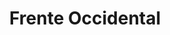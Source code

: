 ﻿---
title: "Frente Occidental"
permalink: periodes_349.html
layout: periode
dataInici: 1939-09-01
dataFi: 1945-05-07
sidebar: periodes
pares:
  - 348:
    title: "Europa / África"
    dataInici: "(1939-09-01)"
    dataFi: "(1945-05-07)"

fills:
  - 642:
    title: "Batalla del Atlántico"
    dataInici: "(1939-09-03)"
    dataFi: "(1945-05-08)"

  - 670:
    title: "Batalla de Francia"
    dataInici: "(1940-05-10)"
    dataFi: "(1940-06-25)"

  - 704:
    title: "Batalla de Inglaterra"
    dataInici: "(1940-07-10)"
    dataFi: "(1940-10-31)"

  - 495:
    title: "Operación Chariot"
    dataInici: "(1942-03-28)"

  - 822:
    title: "Liberación de Europa"
    dataInici: "(1944-06-06)"
    dataFi: "(1945-05-07)"

jocsPrincipals:
jocsEscenaris:
  - title: "Fuga de Colditz"
    bggId: 715
    dataInici: 
    dataFi: 

  - title: "The Twilight War"
    bggId: 3650
    dataInici: 
    dataFi: 

  - title: "Raid sur Bruneval 1942"
    bggId: 124199
    dataInici: 1942-02-27
    dataFi: 1942-02-28

jocsEpoca:
jocsEpocaEscenaris:
---
